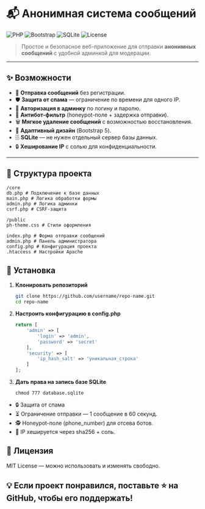 # 📬 Анонимная система сообщений

![PHP](https://img.shields.io/badge/PHP-7.4%2B-blue?logo=php&logoColor=white)
![Bootstrap](https://img.shields.io/badge/Bootstrap-5.3-purple?logo=bootstrap&logoColor=white)
![SQLite](https://img.shields.io/badge/SQLite-3.0-blue?logo=sqlite&logoColor=white)
![License](https://img.shields.io/badge/License-MIT-green)

> Простое и безопасное веб-приложение для отправки **анонимных сообщений** с удобной админкой для модерации.

---

## ✨ Возможности

- 📩 **Отправка сообщений** без регистрации.
- 🛡 **Защита от спама** — ограничение по времени для одного IP.
- 🔑 **Авторизация в админку** по логину и паролю.
- 🚫 **Антибот-фильтр** (honeypot-поле + задержка отправки).
- 🗑 **Мягкое удаление сообщений** с возможностью восстановления.
- 📱 **Адаптивный дизайн** (Bootstrap 5).
- 🗄 **SQLite** — не нужен отдельный сервер базы данных.
- 🔒 **Хеширование IP** с солью для конфиденциальности.

---

## 📂 Структура проекта
```
/core
db.php # Подключение к базе данных
main.php # Логика обработки формы
admin.php # Логика админки
csrf.php # CSRF-защита

/public
ph-theme.css # Стили оформления

index.php # Форма отправки сообщений
admin.php # Панель администратора
config.php # Конфигурация проекта
.htaccess # Настройки Apache
```
## 🚀 Установка

1. **Клонировать репозиторий**
   ```bash
   git clone https://github.com/username/repo-name.git
   cd repo-name
    ```
2. **Настроить конфигурацию в config.php**
    ```php
    return [
        'admin' => [
            'login' => 'admin',
            'password' => 'secret'
        ],
        'security' => [
            'ip_hash_salt' => 'уникальная_строка'
        ]
    ];
    ```
3. **Дать права на запись базе SQLite**
    ```
    chmod 777 database.sqlite
    ```
- 🔒 Защита от спама
- ⏳ Ограничение отправки — 1 сообщение в 60 секунд.
- 🕵 Honeypot-поле (phone_number) для отсева ботов.
- 🔐 IP хешируется через sha256 + соль.

## 📝 Лицензия
MIT License — можно использовать и изменять свободно.

## 💡 Если проект понравился, поставьте ⭐ на GitHub, чтобы его поддержать!
